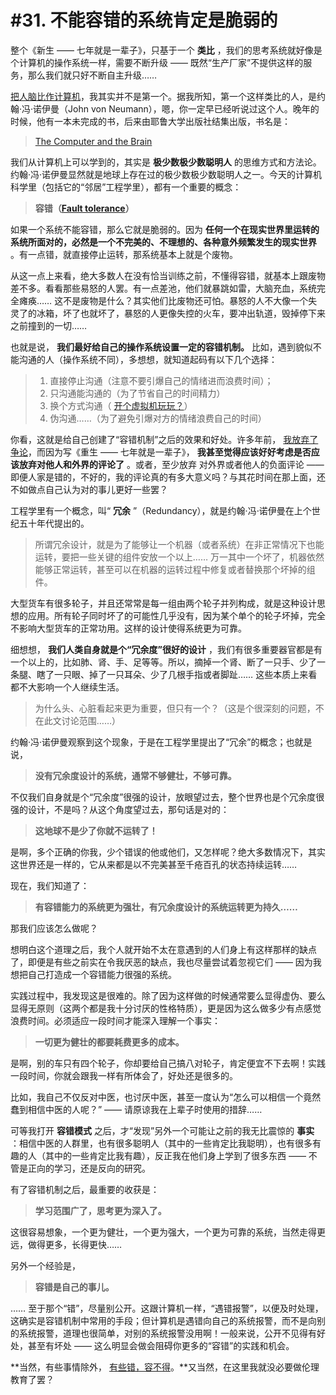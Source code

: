 # #31. 不能容错的系统肯定是脆弱的

整个《新生 —— 七年就是一辈子》，只基于一个 **类比** ，我们的思考系统就好像是个计算机的操作系统一样，需要不断升级 —— 既然“生产厂家”不提供这样的服务，那么我们就只好不断自主升级……

[把人脑比作计算机](A08.md)，我其实并不是第一个。据我所知，第一个这样类比的人，是约翰·冯·诺伊曼（John von Neumann），嗯，你一定早已经听说过这个人。晚年的时候，他有一本未完成的书，后来由耶鲁大学出版社结集出版，书名是：

> [The Computer and the Brain](http://amzn.to/1SnVmaS)

我们从计算机上可以学到的，其实是 **极少数极少数聪明人** 的思维方式和方法论。约翰·冯·诺伊曼显然就是地球上存在过的极少数极少数聪明人之一。今天的计算机科学里（包括它的“邻居”工程学里），都有一个重要的概念：

> **容错（[Fault tolerance](https://en.wikipedia.org/wiki/Fault_tolerance)）**

如果一个系统不能容错，那么它就是脆弱的。因为 **任何一个在现实世界里运转的系统所面对的，必然是一个不完美的、不理想的、各种意外频繁发生的现实世界** 。有一点错，就直接停止运转，那系统基本上就是个废物。

从这一点上来看，绝大多数人在没有恰当训练之前，不懂得容错，就基本上跟废物差不多。看看那些易怒的人罢。有一点差池，他们就暴跳如雷，大脑充血，系统完全瘫痪…… 这不是废物是什么？其实他们比废物还可怕。暴怒的人不大像一个失灵了的冰箱，坏了也就坏了，暴怒的人更像失控的火车，要冲出轨道，毁掉停下来之前撞到的一切……

也就是说， **我们最好给自己的操作系统设置一定的容错机制。** 比如，遇到貌似不能沟通的人（操作系统不同），多想想，就知道起码有以下几个选择：

> 1. 直接停止沟通（注意不要引爆自己的情绪进而浪费时间）；
> 2. 只沟通能沟通的（为了节省自己的时间精力）
> 3. 换个方式沟通（ [开个虚拟机玩玩？](A12.html)）
> 4. 伪沟通……（为了避免引爆对方的情绪浪费自己的时间）

你看，这就是给自己创建了“容错机制”之后的效果和好处。许多年前， [我放弃了争论](A11.html)，而因为写《重生 —— 七年就是一辈子》， **我甚至觉得应该好好考虑是否应该放弃对他人和外界的评论了** 。或者，至少放弃 对外界或者他人的负面评论 —— 即便人家是错的，不好的，我的评论真的有多大意义吗？与其花时间在那上面，还不如做点自己认为对的事儿更好一些罢？

工程学里有一个概念，叫“ **冗余** ”（Redundancy），就是约翰·冯·诺伊曼在上个世纪五十年代提出的。

> 所谓冗余设计，就是为了能够让一个机器（或者系统）在非正常情况下也能运转，要把一些关键的组件安放一个以上…… 万一其中一个坏了，机器依然能够正常运转，甚至可以在机器的运转过程中修复或者替换那个坏掉的组件。

大型货车有很多轮子，并且还常常是每一组由两个轮子并列构成，就是这种设计思想的应用。所有轮子同时坏了的可能性几乎没有，因为某个单个的轮子坏掉，完全不影响大型货车的正常功用。这样的设计使得系统更为可靠。

细想想， **我们人类自身就是个“冗余度”很好的设计** ，我们有很多重要器官都是有一个以上的，比如肺、肾、手、足等等。所以，摘掉一个肾、断了一只手、少了一条腿、瞎了一只眼、掉了一只耳朵、少了几根手指或者脚趾…… 这些本质上来看都不大影响一个人继续生活。

> 为什么头、心脏看起来更为重要，但只有一个？（这是个很深刻的问题，不在此文讨论范围……）

约翰·冯·诺伊曼观察到这个现象，于是在工程学里提出了“冗余”的概念；也就是说，

> **没有冗余度设计的系统，通常不够健壮，不够可靠。**

不仅我们自身就是个“冗余度”很强的设计，放眼望过去，整个世界也是个冗余度很强的设计，不是吗？从这个角度望过去，那句话是对的：

> **这地球不是少了你就不运转了！**

是啊，多个正确的你我，少个错误的他或他们，又怎样呢？绝大多数情况下，其实这世界还是一样的，它从来都是以不完美甚至千疮百孔的状态持续运转……

现在，我们知道了：

> **有容错能力的系统更为强壮，有冗余度设计的系统运转更为持久……**

那我们应该怎么做呢？

想明白这个道理之后，我个人就开始不太在意遇到的人们身上有这样那样的缺点了，即便是有些之前实在令我厌恶的缺点，我也尽量尝试着忽视它们 —— 因为我想把自己打造成一个容错能力很强的系统。

实践过程中，我发现这是很难的。除了因为这样做的时候通常要么显得虚伪、要么显得无原则（这两个都是我十分讨厌的性格特质），更是因为这么做多少有点感觉浪费时间。必须适应一段时间才能深入理解一个事实：

> **一切更为健壮的都要耗费更多的成本。**

是啊，别的车只有四个轮子，你却要给自己搞八对轮子，肯定便宜不下去啊！实践一段时间，你就会跟我一样有所体会了，好处还是很多的。

比如，我自己不仅反对中医，也讨厌中医，甚至一度认为“怎么可以相信一个竟然蠢到相信中医的人呢？” —— 请原谅我在上辈子时使用的措辞……

可等我打开 **容错模式** 之后，才“发现”另外一个可能让之前的我无比震惊的 **事实** ：相信中医的人群里，也有很多聪明人（其中的一些肯定比我聪明），也有很多有趣的人（其中的一些肯定比我有趣），反正我在他们身上学到了很多东西 —— 不管是正向的学习，还是反向的研究。

有了容错机制之后，最重要的收获是：

> **学习范围广了，思考更为深入了。**

这很容易想象，一个更为健壮，一个更为强大，一个更为可靠的系统，当然走得更远，做得更多，长得更快……

另外一个经验是，

> **容错是自己的事儿。**

…… 至于那个“错”，尽量别公开。这跟计算机一样，“遇错报警”，以便及时处理，这确实是容错机制中常用的手段；但计算机是遇错向自己的系统报警，而不是向别的系统报警，道理也很简单，对别的系统报警没用啊！一般来说，公开不见得有好处，甚至有坏处 —— 这么明显会做会阻碍你更多的“容错”的实践和机会。

**当然，有些事情除外， [有些错，容不得](A17.html)。**又当然，在这里我就没必要做伦理教育了罢？
